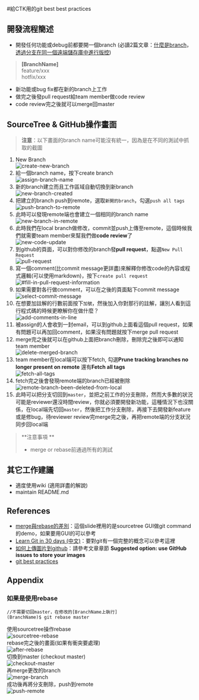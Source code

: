 #給CTK用的git best best practices

## 開發流程簡述
- 開發任何功能或debug前都要開一個branch (必讀2篇文章：[什麼是branch](https://github.com/doggy8088/Learn-Git-in-30-days/blob/master/docs/08%20%E9%97%9C%E6%96%BC%E5%88%86%E6%94%AF%E7%9A%84%E5%9F%BA%E6%9C%AC%E8%A7%80%E5%BF%B5%E8%88%87%E4%BD%BF%E7%94%A8%E6%96%B9%E5%BC%8F.markdown)，[透過分支在同一個遠端儲存庫中進行版控](https://github.com/doggy8088/Learn-Git-in-30-days/blob/master/docs/27%20%E9%80%8F%E9%81%8E%E5%88%86%E6%94%AF%E5%9C%A8%E5%90%8C%E4%B8%80%E5%80%8B%E9%81%A0%E7%AB%AF%E5%84%B2%E5%AD%98%E5%BA%AB%E4%B8%AD%E9%80%B2%E8%A1%8C%E7%89%88%E6%8E%A7.markdown))

> **[BranchName]**  
> feature/xxx  
> hotfix/xxx  

- 新功能或bug fix都在新的branch上工作
- 做完之後發pull request給team member做code review
- code review完之後就可以merge回master

## SourceTree & GitHub操作畫面

> **注意**：以下畫面的branch name可能沒有統一，因為是在不同的測試中抓取的截圖

1. New Branch  
![create-new-branch](https://cloud.githubusercontent.com/assets/6972644/11111822/da825c02-8947-11e5-9ba0-dc1c88a9b5d2.jpg)  
2. 給一個branch name，按下create branch  
![assign-branch-name](https://cloud.githubusercontent.com/assets/6972644/11111902/928ad52c-8948-11e5-80ad-dc150fca59ba.jpg)  
3. 新的branch建立而且工作區域自動切換到新branch  
![new-branch-created](https://cloud.githubusercontent.com/assets/6972644/11111944/0d0b6f32-8949-11e5-9bff-42d4f8a476cb.jpg)  
4. 把建立的branch push到remote，選取`新開的branch`，勾選`push all tags`  
![push-branch-to-remote](https://cloud.githubusercontent.com/assets/6972644/11139947/45ca2698-8a10-11e5-8c39-643a46a05e23.jpg)  
5. 此時可以發現remote端也會建立一個相同的branch name  
![new-branch-in-remote](https://cloud.githubusercontent.com/assets/6972644/11139983/8487f572-8a10-11e5-974e-8f75e189b0f6.jpg)  
6. 此時我們在local branch做修改，commit並push上傳至remote，這個時候我們就需要team member來幫我們做**code review**了  
![new-code-update](https://cloud.githubusercontent.com/assets/6972644/11140006/c1824d56-8a10-11e5-9949-70ca74261957.jpg)  
7. 到github的頁面，可以對你修改的branch發**pull request**，點選`New Pull Request`  
![pull-request](https://cloud.githubusercontent.com/assets/6972644/11140076/60055a86-8a11-11e5-951c-884f4af19c7c.jpg)  
8. 寫一個comment(比commit message更詳盡)來解釋你修改code的內容或程式邏輯(可以使用markdown)，按下`create pull request`  
![#fill-in-pull-request-information](https://cloud.githubusercontent.com/assets/6972644/11140096/a141a4e6-8a11-11e5-8d64-e6fac659320e.jpg)  
9. 如果需要對各行做comment，可以在之後的頁面點下commit message  
![select-commit-message](https://cloud.githubusercontent.com/assets/6972644/11140133/07415188-8a12-11e5-9ae1-5b6d2e72fe3d.jpg)  
10. 在想要加註解的行數前面按下`加號`，然後加入你對那行的註解，讓別人看到這行程式碼的時候更瞭解你在做什麼？  
![add-comments-in-line](https://cloud.githubusercontent.com/assets/6972644/11140148/2ce04188-8a12-11e5-850f-138c61c29cc4.jpg)  
11. 被assign的人會收到一封email，可以到github上面看這個pull request，如果有問題可以再加回comment，如果沒有問題就按下merge pull request  
12. merge完之後就可以在github上面把branch刪除，刪除完之後即可以通知team member  
![delete-merged-branch](https://cloud.githubusercontent.com/assets/6972644/11140234/43d86112-8a13-11e5-98ad-3be43ed18c9a.jpg)  
13. team member在local端可以按下fetch, 勾選**Prune tracking branches no longer present on remote** 還有**Fetch all tags**  
![fetch-all-tags](https://cloud.githubusercontent.com/assets/6972644/11140254/7f1edbac-8a13-11e5-9a62-42bddc6cd64f.jpg)  
14. fetch完之後會發現remote端的branch已經被刪除  
![remote-branch-been-deleted-from-local](https://cloud.githubusercontent.com/assets/6972644/11140318/284cba5a-8a14-11e5-8851-ab99104c5a88.jpg)  
15. 此時可以把分支切回到`master`，並把之前工作的分支刪除，然而大多數的狀況可能是reviewer還沒時間review，你就必須要開發新功能，這種情況下也沒關係，在local端先切回`master`，然後把工作分支刪除，再接下去開發新feature或是修bug，待reviewer review完merge完之後，再把remote端的分支狀況同步回local端  
	
> **注意事項 **  
> - merge or rebase前通過所有的測試  

## 其它工作建議
- 適度使用wiki (適用詳盡的解說)
- maintain README.md

## References
- [merge與rebase的差別](https://docs.google.com/presentation/d/1Jh5nI-nyqxRSR_5jZMisWfKQrJ1WsomJavL-5bU0zsk/edit#slide=id.p)：這個slide裡用的是sourcetree GUI做git command的demo，如果要用GUI的可以參考
- [Learn Git in 30 days (中文)](https://github.com/doggy8088/Learn-Git-in-30-days)：要對git有一個完整的概念可以參考這裡
- [如何上傳圖片到github](http://blog.davidebbo.com/2014/11/using-issues-for-github-pages-screenshots.html)：請參考文章章節 **Suggested option: use GitHub issues to store your images**
- [git best practices](https://projects.tigase.org/projects/tigase-server/wiki/Best_practices)


## Appendix

### 如果是使用**rebase**
```
//不需要切回master，在修改的[BranchName上執行]
(BranchName)$ git rebase master
```
使用sourcetree操作rebase  
![sourcetree-rebase](https://cloud.githubusercontent.com/assets/6972644/11112197/9e082384-894b-11e5-802a-8b4300f5df19.jpg)  
rebase完之後的畫面(如果有衝突要處理)  
![after-rebase](https://cloud.githubusercontent.com/assets/6972644/11112262/39106dc8-894c-11e5-8c80-22b625895e58.jpg)  
切換到master (checkout master)  
![checkout-master](https://cloud.githubusercontent.com/assets/6972644/11112296/8a6aba98-894c-11e5-865e-8a10cc07cf6f.jpg)  
再merge更改的branch  
![merge-branch](https://cloud.githubusercontent.com/assets/6972644/11112312/ae2a1884-894c-11e5-96d7-8e839f456bfb.jpg)  
成功後再將分支刪除，push到remote  
![push-remote](https://cloud.githubusercontent.com/assets/6972644/11112517/e5ef32c0-894e-11e5-8c97-9c2a980d0ea2.jpg)
